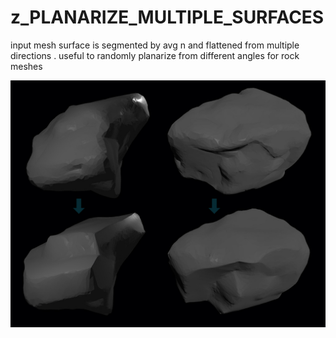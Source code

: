 # z_PLANARIZE_MULTIPLE_SURFACES

input mesh surface is segmented by avg n and flattened from multiple directions . useful to randomly planarize from different angles for rock meshes

![z_PLANARIZE_MULTIPLE_SURFACES](https://raw.githubusercontent.com/CorvaeOboro/zenv/master/hip/z_PLANARIZE_MULTIPLE_SURFACES/z_PLANARIZE_MULTIPLE_SURFACES.jpg?raw=true "z_PLANARIZE_MULTIPLE_SURFACES")

